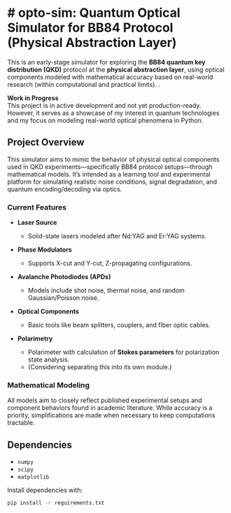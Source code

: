 

# # opto-sim: Quantum Optical Simulator for BB84 Protocol (Physical Abstraction Layer)

This is an early-stage simulator for exploring the **BB84 quantum key distribution (QKD)** protocol at the **physical abstraction layer**, using optical components modeled with mathematical accuracy based on real-world research (within computational and practical limits). .

**Work in Progress**  
This project is in active development and not yet production-ready. However, it serves as a showcase of my interest in quantum technologies and my focus on modeling real-world optical phenomena in Python.

## Project Overview

This simulator aims to mimic the behavior of physical optical components used in QKD experiments—specifically BB84 protocol setups—through mathematical models. It’s intended as a learning tool and experimental platform for simulating realistic noise conditions, signal degradation, and quantum encoding/decoding via optics.

### Current Features

- **Laser Source**  
  - Solid-state lasers modeled after Nd:YAG and Er:YAG systems.

- **Phase Modulators**  
  - Supports X-cut and Y-cut, Z-propagating configurations.

- **Avalanche Photodiodes (APDs)**  
  - Models include shot noise, thermal noise, and random Gaussian/Poisson noise.

- **Optical Components**  
  - Basic tools like beam splitters, couplers, and fiber optic cables.

- **Polarimetry**  
  - Polarimeter with calculation of **Stokes parameters** for polarization state analysis.  
  - (Considering separating this into its own module.)

### Mathematical Modeling

All models aim to closely reflect published experimental setups and component behaviors found in academic literature. While accuracy is a priority, simplifications are made when necessary to keep computations tractable.

## Dependencies

- `numpy`
- `scipy`
- `matplotlib`

Install dependencies with:

```bash
pip install -r requirements.txt
